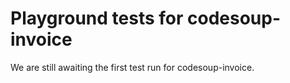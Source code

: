 # Playground tests for codesoup-invoice
We are still awaiting the first test run for codesoup-invoice.
